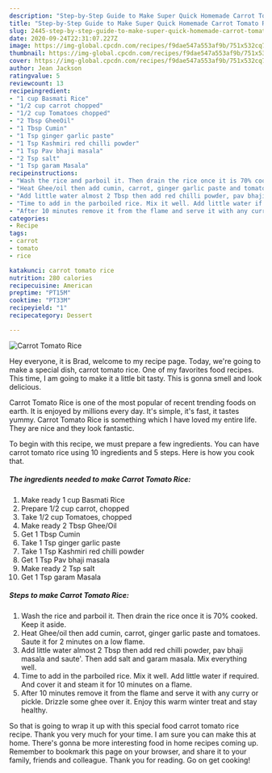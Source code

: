 ```yaml
---
description: "Step-by-Step Guide to Make Super Quick Homemade Carrot Tomato Rice"
title: "Step-by-Step Guide to Make Super Quick Homemade Carrot Tomato Rice"
slug: 2445-step-by-step-guide-to-make-super-quick-homemade-carrot-tomato-rice
date: 2020-09-24T22:31:07.227Z
image: https://img-global.cpcdn.com/recipes/f9dae547a553af9b/751x532cq70/carrot-tomato-rice-recipe-main-photo.jpg
thumbnail: https://img-global.cpcdn.com/recipes/f9dae547a553af9b/751x532cq70/carrot-tomato-rice-recipe-main-photo.jpg
cover: https://img-global.cpcdn.com/recipes/f9dae547a553af9b/751x532cq70/carrot-tomato-rice-recipe-main-photo.jpg
author: Jean Jackson
ratingvalue: 5
reviewcount: 13
recipeingredient:
- "1 cup Basmati Rice"
- "1/2 cup carrot chopped"
- "1/2 cup Tomatoes chopped"
- "2 Tbsp GheeOil"
- "1 Tbsp Cumin"
- "1 Tsp ginger garlic paste"
- "1 Tsp Kashmiri red chilli powder"
- "1 Tsp Pav bhaji masala"
- "2 Tsp salt"
- "1 Tsp garam Masala"
recipeinstructions:
- "Wash the rice and parboil it. Then drain the rice once it is 70% cooked. Keep it aside."
- "Heat Ghee/oil then add cumin, carrot, ginger garlic paste and tomatoes. Saute it for 2 minutes on a low flame."
- "Add little water almost 2 Tbsp then add red chilli powder, pav bhaji masala and saute&#39;. Then add salt and garam masala. Mix everything well."
- "Time to add in the parboiled rice. Mix it well. Add little water if required. And cover it and steam it for 10 minutes on a flame."
- "After 10 minutes remove it from the flame and serve it with any curry or pickle. Drizzle some ghee over it. Enjoy this warm winter treat and stay healthy."
categories:
- Recipe
tags:
- carrot
- tomato
- rice

katakunci: carrot tomato rice 
nutrition: 280 calories
recipecuisine: American
preptime: "PT15M"
cooktime: "PT33M"
recipeyield: "1"
recipecategory: Dessert

---
```



![Carrot Tomato Rice](https://img-global.cpcdn.com/recipes/f9dae547a553af9b/751x532cq70/carrot-tomato-rice-recipe-main-photo.jpg)

Hey everyone, it is Brad, welcome to my recipe page. Today, we're going to make a special dish, carrot tomato rice. One of my favorites food recipes. This time, I am going to make it a little bit tasty. This is gonna smell and look delicious.

Carrot Tomato Rice is one of the most popular of recent trending foods on earth. It is enjoyed by millions every day. It's simple, it's fast, it tastes yummy. Carrot Tomato Rice is something which I have loved my entire life. They are nice and they look fantastic.




To begin with this recipe, we must prepare a few ingredients. You can have carrot tomato rice using 10 ingredients and 5 steps. Here is how you cook that.

<!--inarticleads1-->

##### The ingredients needed to make Carrot Tomato Rice:

1. Make ready 1 cup Basmati Rice
1. Prepare 1/2 cup carrot, chopped
1. Take 1/2 cup Tomatoes, chopped
1. Make ready 2 Tbsp Ghee/Oil
1. Get 1 Tbsp Cumin
1. Take 1 Tsp ginger garlic paste
1. Take 1 Tsp Kashmiri red chilli powder
1. Get 1 Tsp Pav bhaji masala
1. Make ready 2 Tsp salt
1. Get 1 Tsp garam Masala




<!--inarticleads2-->

##### Steps to make Carrot Tomato Rice:

1. Wash the rice and parboil it. Then drain the rice once it is 70% cooked. Keep it aside.
1. Heat Ghee/oil then add cumin, carrot, ginger garlic paste and tomatoes. Saute it for 2 minutes on a low flame.
1. Add little water almost 2 Tbsp then add red chilli powder, pav bhaji masala and saute&#39;. Then add salt and garam masala. Mix everything well.
1. Time to add in the parboiled rice. Mix it well. Add little water if required. And cover it and steam it for 10 minutes on a flame.
1. After 10 minutes remove it from the flame and serve it with any curry or pickle. Drizzle some ghee over it. Enjoy this warm winter treat and stay healthy.




So that is going to wrap it up with this special food carrot tomato rice recipe. Thank you very much for your time. I am sure you can make this at home. There's gonna be more interesting food in home recipes coming up. Remember to bookmark this page on your browser, and share it to your family, friends and colleague. Thank you for reading. Go on get cooking!
